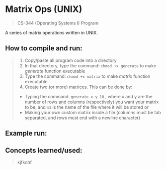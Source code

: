 # Matrix Ops (UNIX)

> CS-344 (Operating Systems I) Program

A series of matrix operations written in UNIX.

## How to compile and run:
> 1. Copy/paste all program code into a directory
> 2. In that directory, type the command: `chmod +x generate` to make *generate* function executable  
> 3. Type the command: `chmod +x matrix` to make *matrix* function executable
> 4. Create two (or more) matrices. This can be done by:
> - Typing the command: `generate x y 10` , where x and y are the  number of rows and columns (respectively) you want your matrix to be, and `m1` is the name of the file where it will be stored
> or  
> - Making your own custom matrix inside a file (columns must be tab separated, and rows must end with a newline character)

## Example run:
>

## Concepts learned/used:
> kjfkdhf
